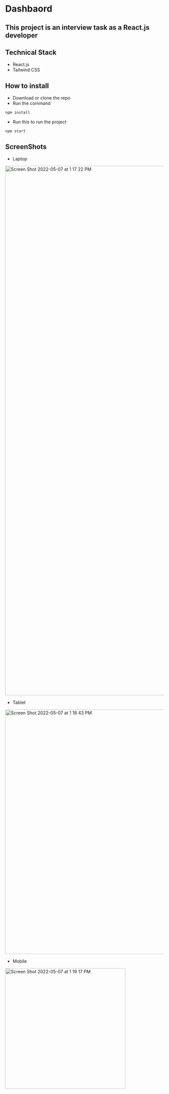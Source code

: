 # Dashbaord

## This project is an interview task as a React.js developer

## Technical Stack
* React.js
* Tailwind CSS

## How to install
* Download or clone the repo
* Run the command
```
npm install
```
* Run this to run the project
```
npm start
```


## ScreenShots

* Laptop

<img width="1678" alt="Screen Shot 2022-05-07 at 1 17 22 PM" src="https://user-images.githubusercontent.com/57568263/167244140-ccb096c0-6b6a-4f90-b69b-98326be5dd5f.png">

* Tablet 

<img width="775" alt="Screen Shot 2022-05-07 at 1 18 43 PM" src="https://user-images.githubusercontent.com/57568263/167244162-80357b03-5ec4-42bd-a2de-763038f51b00.png">

* Mobile
<img width="382" alt="Screen Shot 2022-05-07 at 1 19 17 PM" src="https://user-images.githubusercontent.com/57568263/167244183-f91d1ede-0a77-46a5-955f-08fd65b656d2.png">

